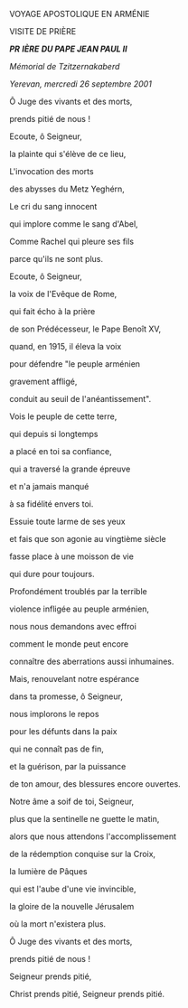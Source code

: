 VOYAGE APOSTOLIQUE EN ARMÉNIE

VISITE DE PRIÈRE

***PR*** ***IÈRE*** ***DU PAPE JEAN PAUL II***

*Mémorial de Tzitzernakaberd*

*Yerevan, mercredi 26 septembre 2001*

Ô Juge des vivants et des morts,

prends pitié de nous !

Ecoute, ô Seigneur,

la plainte qui s'élève de ce lieu,

L'invocation des morts

des abysses du Metz Yeghérn,

Le cri du sang innocent

qui implore comme le sang d'Abel,

Comme Rachel qui pleure ses fils

parce qu'ils ne sont plus.

Ecoute, ô Seigneur,

la voix de l'Evêque de Rome,

qui fait écho à la prière

de son Prédécesseur, le Pape Benoît XV,

quand, en 1915, il éleva la voix

pour défendre "le peuple arménien

gravement affligé,

conduit au seuil de l'anéantissement".

Vois le peuple de cette terre,

qui depuis si longtemps

a placé en toi sa confiance,

qui a traversé la grande épreuve

et n'a jamais manqué

à sa fidélité envers toi.

Essuie toute larme de ses yeux

et fais que son agonie au vingtième siècle

fasse place à une moisson de vie

qui dure pour toujours.

Profondément troublés par la terrible

violence infligée au peuple arménien,

nous nous demandons avec effroi

comment le monde peut encore

connaître des aberrations aussi inhumaines.

Mais, renouvelant notre espérance

dans ta promesse, ô Seigneur,

nous implorons le repos

pour les défunts dans la paix

qui ne connaît pas de fin,

et la guérison, par la puissance

de ton amour, des blessures encore ouvertes.

Notre âme a soif de toi, Seigneur,

plus que la sentinelle ne guette le matin,

alors que nous attendons l'accomplissement

de la rédemption conquise sur la Croix,

la lumière de Pâques

qui est l'aube d'une vie invincible,

la gloire de la nouvelle Jérusalem

où la mort n'existera plus.

Ô Juge des vivants et des morts,

prends pitié de nous !

Seigneur prends pitié,

Christ prends pitié, Seigneur prends pitié.